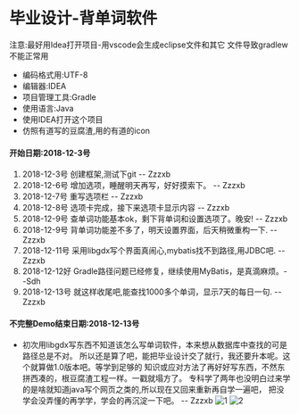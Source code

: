 # 毕业设计-背单词软件

注意:最好用Idea打开项目-用vscode会生成eclipse文件和其它
文件导致gradlew不能正常用

* 编码格式用:UTF-8
* 编辑器:IDEA
* 项目管理工具:Gradle
* 使用语言:Java
* 使用IDEA打开这个项目
* 仿照有道写的豆腐渣,用的有道的icon

#### **开始日期:2018-12-3号**
1. 2018-12-3号 创建框架,测试下git -- Zzzxb
2. 2018-12-6号 增加选项，睡醒明天再写，好好摸索下。 -- Zzzxb
3. 2018-12-7号 重写选项栏 -- Zzzxb
4. 2018-12-8号 选项卡完成，接下来选项卡显示内容 -- Zzzxb
5. 2018-12-9号 查单词功能基本ok，剩下背单词和设置选项了。晚安! -- Zzzxb
6. 2018-12-9号 背单词功能差不多了，明天设置界面，后天稍微重构一下. -- Zzzxb
7. 2018-12-11号 采用libgdx写个界面真闹心,mybatis找不到路径,用JDBC吧. -- Zzzxb
8. 2018-12-12好 Gradle路径问题已经修复，继续使用MyBatis，是真滴麻烦。--Sdh
8. 2018-12-13号 就这样收尾吧,能查找1000多个单词，显示7天的每日一句. -- Zzzxb
#### **不完整Demo结束日期:2018-12-13号**

* 初次用libgdx写东西不知道该怎么写单词软件，本来想从数据库中查找的可是路径总是不对。
所以还是算了吧，能把毕业设计交了就行，我还要升本呢。这个就算做1.0版本吧。等学到足够的
知识或应对方法了再好好写东西，不然东拼西凑的，根豆腐渣工程一样。一戳就塌方了。
专科学了两年也没明白过来学的是啥就知道java写个网页之类的,所以现在又回来重新再自学一遍吧， 
把没学会没弄懂的再学学，学会的再沉淀一下吧。 -- Zzzxb
![1]()
![2]()
